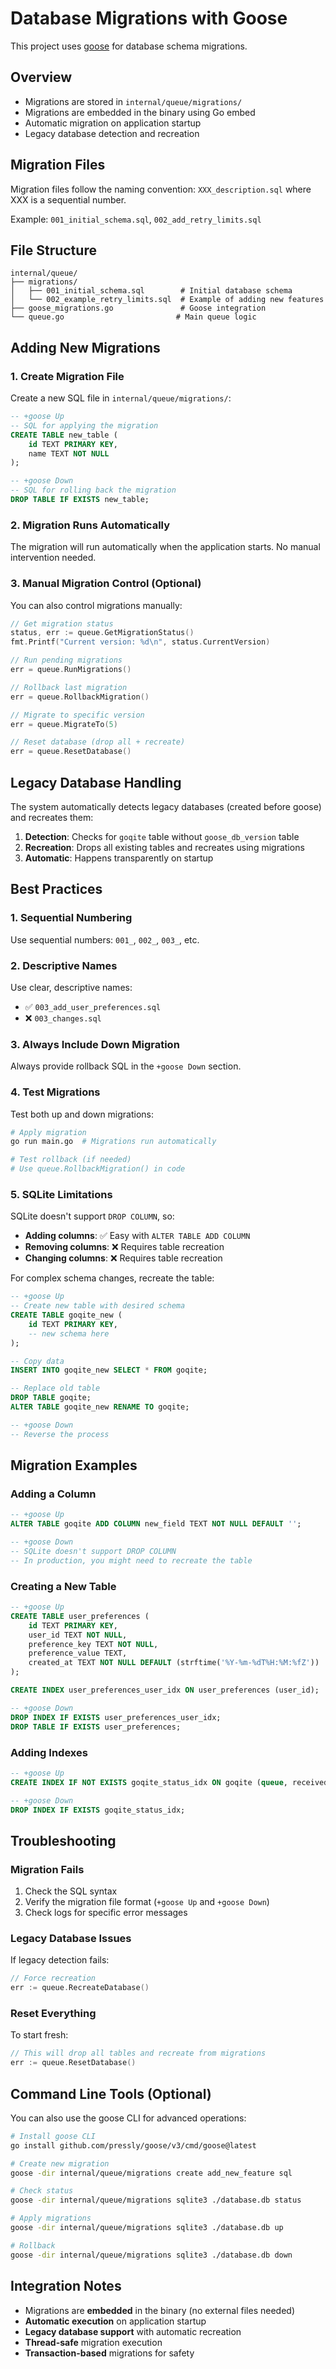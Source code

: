 # Database Migrations with Goose

This project uses [goose](https://github.com/pressly/goose) for database schema migrations.

## Overview

- Migrations are stored in `internal/queue/migrations/`
- Migrations are embedded in the binary using Go embed
- Automatic migration on application startup
- Legacy database detection and recreation

## Migration Files

Migration files follow the naming convention: `XXX_description.sql` where XXX is a sequential number.

Example: `001_initial_schema.sql`, `002_add_retry_limits.sql`

## File Structure

```
internal/queue/
├── migrations/
│   ├── 001_initial_schema.sql        # Initial database schema
│   └── 002_example_retry_limits.sql  # Example of adding new features
├── goose_migrations.go               # Goose integration
└── queue.go                         # Main queue logic
```

## Adding New Migrations

### 1. Create Migration File

Create a new SQL file in `internal/queue/migrations/`:

```sql
-- +goose Up
-- SQL for applying the migration
CREATE TABLE new_table (
    id TEXT PRIMARY KEY,
    name TEXT NOT NULL
);

-- +goose Down  
-- SQL for rolling back the migration
DROP TABLE IF EXISTS new_table;
```

### 2. Migration Runs Automatically

The migration will run automatically when the application starts. No manual intervention needed.

### 3. Manual Migration Control (Optional)

You can also control migrations manually:

```go
// Get migration status
status, err := queue.GetMigrationStatus()
fmt.Printf("Current version: %d\n", status.CurrentVersion)

// Run pending migrations
err = queue.RunMigrations()

// Rollback last migration
err = queue.RollbackMigration()

// Migrate to specific version
err = queue.MigrateTo(5)

// Reset database (drop all + recreate)
err = queue.ResetDatabase()
```

## Legacy Database Handling

The system automatically detects legacy databases (created before goose) and recreates them:

1. **Detection**: Checks for `goqite` table without `goose_db_version` table
2. **Recreation**: Drops all existing tables and recreates using migrations
3. **Automatic**: Happens transparently on startup

## Best Practices

### 1. **Sequential Numbering**
Use sequential numbers: `001_`, `002_`, `003_`, etc.

### 2. **Descriptive Names**
Use clear, descriptive names:
- ✅ `003_add_user_preferences.sql`
- ❌ `003_changes.sql`

### 3. **Always Include Down Migration**
Always provide rollback SQL in the `+goose Down` section.

### 4. **Test Migrations**
Test both up and down migrations:
```bash
# Apply migration
go run main.go  # Migrations run automatically

# Test rollback (if needed)
# Use queue.RollbackMigration() in code
```

### 5. **SQLite Limitations**
SQLite doesn't support `DROP COLUMN`, so:
- **Adding columns**: ✅ Easy with `ALTER TABLE ADD COLUMN`
- **Removing columns**: ❌ Requires table recreation
- **Changing columns**: ❌ Requires table recreation

For complex schema changes, recreate the table:

```sql
-- +goose Up
-- Create new table with desired schema
CREATE TABLE goqite_new (
    id TEXT PRIMARY KEY,
    -- new schema here
);

-- Copy data
INSERT INTO goqite_new SELECT * FROM goqite;

-- Replace old table
DROP TABLE goqite;
ALTER TABLE goqite_new RENAME TO goqite;

-- +goose Down
-- Reverse the process
```

## Migration Examples

### Adding a Column
```sql
-- +goose Up
ALTER TABLE goqite ADD COLUMN new_field TEXT NOT NULL DEFAULT '';

-- +goose Down  
-- SQLite doesn't support DROP COLUMN
-- In production, you might need to recreate the table
```

### Creating a New Table
```sql
-- +goose Up
CREATE TABLE user_preferences (
    id TEXT PRIMARY KEY,
    user_id TEXT NOT NULL,
    preference_key TEXT NOT NULL,
    preference_value TEXT,
    created_at TEXT NOT NULL DEFAULT (strftime('%Y-%m-%dT%H:%M:%fZ'))
);

CREATE INDEX user_preferences_user_idx ON user_preferences (user_id);

-- +goose Down
DROP INDEX IF EXISTS user_preferences_user_idx;
DROP TABLE IF EXISTS user_preferences;
```

### Adding Indexes
```sql
-- +goose Up
CREATE INDEX IF NOT EXISTS goqite_status_idx ON goqite (queue, received, priority);

-- +goose Down
DROP INDEX IF EXISTS goqite_status_idx;
```

## Troubleshooting

### Migration Fails
1. Check the SQL syntax
2. Verify the migration file format (`+goose Up` and `+goose Down`)
3. Check logs for specific error messages

### Legacy Database Issues
If legacy detection fails:
```go
// Force recreation
err := queue.RecreateDatabase()
```

### Reset Everything
To start fresh:
```go
// This will drop all tables and recreate from migrations
err := queue.ResetDatabase()
```

## Command Line Tools (Optional)

You can also use the goose CLI for advanced operations:

```bash
# Install goose CLI
go install github.com/pressly/goose/v3/cmd/goose@latest

# Create new migration
goose -dir internal/queue/migrations create add_new_feature sql

# Check status
goose -dir internal/queue/migrations sqlite3 ./database.db status

# Apply migrations
goose -dir internal/queue/migrations sqlite3 ./database.db up

# Rollback
goose -dir internal/queue/migrations sqlite3 ./database.db down
```

## Integration Notes

- Migrations are **embedded** in the binary (no external files needed)
- **Automatic execution** on application startup
- **Legacy database support** with automatic recreation
- **Thread-safe** migration execution
- **Transaction-based** migrations for safety